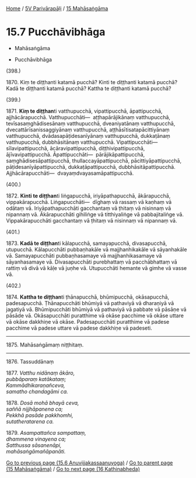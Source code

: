 
[Home](/) / [5V Parivārapāḷi](...md) / [15 Mahāsaṅgāma](../5V/15.md)

# 15.7 Pucchāvibhāga

* Mahāsaṅgāma

* Pucchāvibhāga

(398.)

1870\. Kiṃ te diṭṭhanti katamā pucchā? Kinti te diṭṭhanti katamā pucchā? Kadā te diṭṭhanti katamā pucchā? Kattha te diṭṭhanti katamā pucchā?

(399.)

1871\. **Kiṃ te diṭṭhan**ti vatthupucchā, vipattipucchā, āpattipucchā, ajjhācārapucchā. Vatthupucchāti—  aṭṭhapārājikānaṃ vatthupucchā, tevīsasaṃghādisesānaṃ vatthupucchā, dveaniyatānaṃ vatthupucchā, dvecattārīsanissaggiyānaṃ vatthupucchā, aṭṭhāsītisatapācittiyānaṃ vatthupucchā, dvādasapāṭidesanīyānaṃ vatthupucchā, dukkaṭānaṃ vatthupucchā, dubbhāsitānaṃ vatthupucchā. Vipattipucchāti—  sīlavipattipucchā, ācāravipattipucchā, diṭṭhivipattipucchā, ājīvavipattipucchā. Āpattipucchāti—  pārājikāpattipucchā, saṃghādisesāpattipucchā, thullaccayāpattipucchā, pācittiyāpattipucchā, pāṭidesanīyāpattipucchā, dukkaṭāpattipucchā, dubbhāsitāpattipucchā. Ajjhācārapucchāti—  dvayaṃdvayasamāpattipucchā.

(400.)

1872\. **Kinti te diṭṭhan**ti liṅgapucchā, iriyāpathapucchā, ākārapucchā, vippakārapucchā. Liṅgapucchāti—  dīghaṃ vā rassaṃ vā kaṇhaṃ vā odātaṃ vā. Iriyāpathapucchāti gacchantaṃ vā ṭhitaṃ vā nisinnaṃ vā nipannaṃ vā. Ākārapucchāti gihiliṅge vā titthiyaliṅge vā pabbajitaliṅge vā. Vippakārapucchāti gacchantaṃ vā ṭhitaṃ vā nisinnaṃ vā nipannaṃ vā.

(401.)

1873\. **Kadā te diṭṭhan**ti kālapucchā, samayapucchā, divasapucchā, utupucchā. Kālapucchāti pubbaṇhakāle vā majjhanhikakāle vā sāyanhakāle vā. Samayapucchāti pubbaṇhasamaye vā majjhanhikasamaye vā sāyanhasamaye vā. Divasapucchāti purebhattaṃ vā pacchābhattaṃ vā rattiṃ vā divā vā kāḷe vā juṇhe vā. Utupucchāti hemante vā gimhe vā vasse vā.

(402.)

1874\. **Kattha te diṭṭhan**ti ṭhānapucchā, bhūmipucchā, okāsapucchā, padesapucchā. Ṭhānapucchāti bhūmiyā vā pathaviyā vā dharaṇiyā vā jagatiyā vā. Bhūmipucchāti bhūmiyā vā pathaviyā vā pabbate vā pāsāṇe vā pāsāde vā. Okāsapucchāti puratthime vā okāse pacchime vā okāse uttare vā okāse dakkhiṇe vā okāse. Padesapucchāti puratthime vā padese pacchime vā padese uttare vā padese dakkhiṇe vā padeseti.

---

1875\. Mahāsaṅgāmaṃ niṭṭhitaṃ.



---

1876\. Tassuddānaṃ



1877\. _Vatthu nidānaṃ ākāro,_  
_pubbāparaṃ katākataṃ;_  
_Kammādhikaraṇañceva,_  
_samatho chandagāmi ca._  


1878\. _Dosā mohā bhayā ceva,_  
_saññā nijjhāpanena ca;_  
_Pekkhā pasāde pakkhomhi,_  
_sutatheratarena ca._  


1879\. _Asampattañca sampattaṃ,_  
_dhammena vinayena ca;_  
_Satthussa sāsanenāpi,_  
_mahāsaṅgāmañāpanāti._  


[Go to previous page (15.6 Anuvijjakassaanuyoga)](15.6.md) / [Go to parent page (15 Mahāsaṅgāma)](../5V/15.md) / [Go to next page (16 Kathinabheda)](../16.md)


